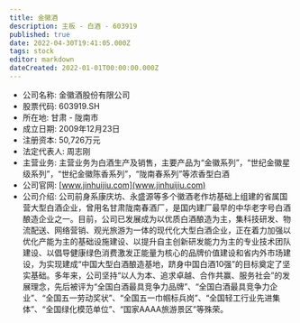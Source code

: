 ```yaml
---
title: 金徽酒
description: 主板 - 白酒 - 603919
published: true
date: 2022-04-30T19:41:05.000Z
tags: stock
editor: markdown
dateCreated: 2022-01-01T00:00:00.000Z
---
```


- 公司名称: 金徽酒股份有限公司
- 股票代码: 603919.SH
- 所在地: 甘肃 - 陇南市
- 成立日期: 2009年12月23日
- 注册资本: 50,726万元
- 法定代表人: 周志刚
- 主营业务: 主营业务为白酒生产及销售，主要产品为“金徽系列”，“世纪金徽星级系列”，“世纪金徽陈香系列”，“陇南春系列”等浓香型白酒
- 公司官网: [www.jinhuijiu.com](www.jinhuijiu.com)
- 公司介绍: 公司前身系康庆坊、永盛源等多个徽酒老作坊基础上组建的省属国营大型白酒企业，曾用名甘肃陇南春酒厂，是国内建厂最早的中华老字号白酒酿造企业之一。目前，公司已发展成为以优质白酒酿造为主，集科技研发、物流配送、网络营销、观光旅游为一体的现代化大型白酒企业，正在着力加强以优化产能为主的基础设施建设、以提升自主创新研发能力为主的专业技术团队建设、以倡导健康绿色消费激发正能量为核心的品牌价值建设和省内外市场建设，为实现建成“中国大型白酒酿造基地，跻身中国白酒10强”的目标奠定了坚实基础。多年来，公司坚持“以人为本、追求卓越、合作共赢、服务社会”的发展理念，先后被评为“全国白酒最具竞争力品牌”、“全国白酒最具竞争力企业”、“全国五一劳动奖状”、“全国五一巾帼标兵岗”、“全国轻工行业先进集体”、“全国绿化模范单位”、“国家AAAA旅游景区”等殊荣。


